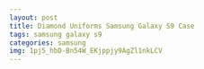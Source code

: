 ```yaml
---
layout: post
title: Diamond Uniforms Samsung Galaxy S9 Case
tags: samsung galaxy s9
categories: samsung
img: 1pj5_hbD-Bn54W_EKjppjy9AgZl1nkLCV
---
```

